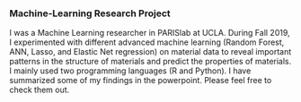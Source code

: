 ### Machine-Learning Research Project
I was a Machine Learning researcher in PARISlab at UCLA. During Fall 2019, I experimented with different advanced machine learning (Random Forest, ANN, Lasso, and Elastic Net regression) on material data to reveal important patterns in the structure of materials and predict the properties of materials. I mainly used two programming languages (R and Python). I have summarized some of my findings in the powerpoint. Please feel free to check them out.
